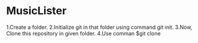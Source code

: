 # MusicLister

1.Create a folder.
2.Initialize git in that folder using command git init.
3.Now, Clone this repository in given folder.
4.Use comman $git clone

